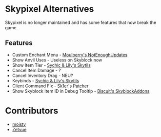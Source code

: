 # Skypixel Alternatives
Skypixel is no longer maintained
and has some features that now break
the game.

## Features

* Custom Enchant Menu - [Moulberry's NotEnoughUpdates](https://github.com/Moulberry/NotEnoughUpdates/releases/latest)
* Show Anvil Uses - Useless on Skyblock now
* Show Item Tier - [Sychic & Lily's Skytils](https://github.com/Skytils/SkytilsMod/releases/latest)
* Cancel Item Damage - ?
* Cancel Inventory Drag - NEU?
* Keybinds - [Sychic & Lily's Skytils](https://github.com/Skytils/SkytilsMod/releases/latest)
* Client Command Fix - [Sk1er's Patcher](https://sk1er.club/mods/patcher)
* Show Skyblock Item ID in Debug Tooltip - [Biscuit's SkyblockAddons](https://github.com/BiscuitDevelopment/SkyblockAddons/releases/latest)

# Contributors

* [moisty](https://github.com/Mqisty)
* [Zetvue](https://zetvue.carrd.co)
